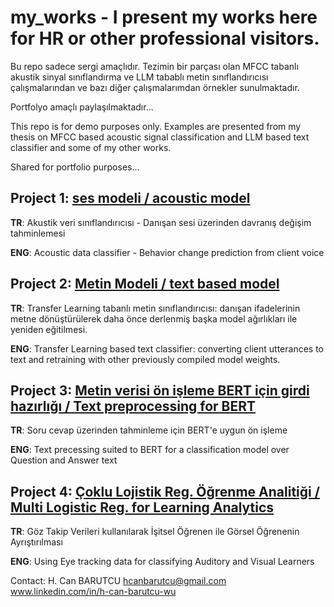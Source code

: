 # my_works - I present my works here for HR or other professional visitors.

Bu repo sadece sergi amaçlıdır. Tezimin bir parçası olan MFCC tabanlı akustik sinyal sınıflandırma ve LLM tabablı metin sınıflandırıcısı çalışmalarından ve bazı diğer çalışmalarımdan örnekler sunulmaktadır.

Portfolyo amaçlı paylaşılmaktadır...

This repo is for demo purposes only. Examples are presented from my thesis on MFCC based acoustic signal classification and LLM based text classifier and some of my other works.

Shared for portfolio purposes...




## Project 1: [ses modeli / acoustic model](ses_modeli_CNN2D.ipynb)
**TR**: Akustik veri sınıflandırıcısı - Danışan sesi üzerinden davranış değişim tahminlemesi

**ENG**: Acoustic data classifier - Behavior change prediction from client voice

## Project 2: [Metin Modeli / text based model](back_translation_oversampling_model_dinamik_tokenization_cv_5_duygu_tl_adlı_dosyanın_kopyası.ipynb)
**TR**: Transfer Learning tabanlı metin sınıflandırıcısı: danışan ifadelerinin metne dönüştürülerek daha önce derlenmiş başka model ağırlıkları ile yeniden eğitilmesi.

**ENG**: Transfer Learning based text classifier: converting client utterances to text and retraining with other previously compiled model weights.

## Project 3: [Metin verisi ön işleme BERT için girdi hazırlığı / Text preprocessing for BERT](metin_ön_,işleme.ipynb)
**TR**: Soru cevap üzerinden tahminleme için BERT'e uygun ön işleme

**ENG**: Text precessing suited to BERT for a classification model over Question and Answer text


## Project 4: [Çoklu Lojistik Reg. Öğrenme Analitiği / Multi Logistic Reg. for Learning Analytics](Çoklu_lojistik_regresyon.ipynb)
**TR**: Göz Takip Verileri kullanılarak İşitsel Öğrenen ile Görsel Öğrenenin Ayrıştırılması

**ENG**: Using Eye tracking data for classifying Auditory and Visual Learners


Contact:
H. Can BARUTCU
hcanbarutcu@gmail.com
www.linkedin.com/in/h-can-barutcu-wu
